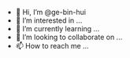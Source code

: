 - 👋 Hi, I’m @ge-bin-hui
- 👀 I’m interested in ...
- 🌱 I’m currently learning ...
- 💞️ I’m looking to collaborate on ...
- 📫 How to reach me ...

<!---
ge-bin-hui/ge-bin-hui is a ✨ special ✨ repository because its `README.md` (this file) appears on your GitHub profile.
You can click the Preview link to take a look at your changes.
--->
